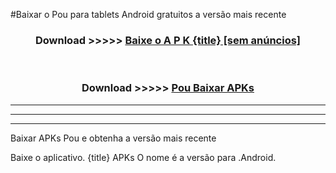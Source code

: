 #Baixar o Pou   para tablets Android gratuitos a versão mais recente


<div align="center">
<h3>Download >>>>> <a href="https://pt-web.web.app/?pt= {title}">Baixe o A P K {title} [sem anúncios]</a></h3><br>

<h3>Download >>>>> <a href="https://pt-web.web.app/?pt= {title}">Pou  Baixar APKs</a></h3>
</div>

----------------------------------------------------------

----------------------------------------------------------

----------------------------------------------------------

Baixar APKs Pou  e obtenha a versão mais recente

Baixe o aplicativo. {title} APKs O nome é a versão para .Android.


